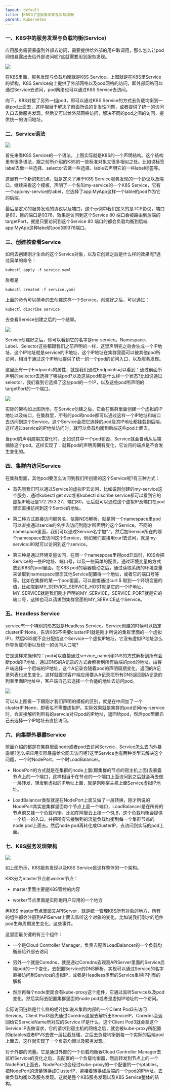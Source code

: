 ```yaml
---
layout: default
title: [K8S入门]服务发现与负载均衡
parent: Kubernetes
---
```


### 一、K8S中的服务发现与负载均衡(Service)

应用服务需要暴露到外部去访问，需要提供给外部的用户取调用，那么怎么让pod网络暴露出去给外部访问呢?这就需要用到服务发现。

![](../../assets/images/Kubernetes/attachments/[K8S入门]服务发现与负载均衡_image_0.png)

在K8S里面，服务发现与负载均衡就是K8S Service。上图就是在K8S里Service的架构，K8S Service向上提供了外部网络以及pod网络的访问，即外部网络可以通过Service去访问，pod网络也可以通过K8S Service去访问。

向下，K8S对接了另外一组pod，即可以通过K8S Service的方式去负载均衡到一组pod上面去，这样相当于解决了前面所说的复发性问题，或者提供了统一的访问入口去做服务发现，然后又可以给外部网络访问，解决不同的pod之间的访问，提供统一的访问地址。

### 二、Service语法

![](../../assets/images/Kubernetes/attachments/[K8S入门]服务发现与负载均衡_image_1.png)

首先来看K8S Service的一个语法，上图实际就是K8S的一个声明结构。这个结构里有很多语法，跟之前所介绍的K8S的一些标准对象又很多相似之处。比如说标签label去做一些选择、selector去做一些选择、lable去声明它的一些label标签等。

这里有一个新的知识点，就是定义了用于K8S Service服务发现的一个协议以及端口。继续来看这个模板，声明了一个名叫my-service的一个K8S Service，它有一个app:my-service的label，它选择了app:MyApp这样一个lable的pod作为它的后端。

最后是定义的服务发现的协议以及端口，这个示例中我们定义的是TCP协议，端口是80，目的端口是9376，效果是访问到这个Service 80 端口会被路由到后端的targetPort，就是只要访问到这个Service 80 端口的都会负载均衡到后端app:MyApp这种label的pod的9376端口。

### 三、创建核查看Service

如何去创建刚才生命的这个Service对象，以及它创建之后是什么样的效果呢?通过简单的命令：

```
kubectl apply -f service.yaml
```

后者是

```
kubectl created -f service.yaml
```

上面的命令可以简单的去创建这样一个Service。创建好之后，可以通过：

```
kubectl discribe service
```

去查看Service创建之后的一个结果。

![](../../assets/images/Kubernetes/attachments/[K8S入门]服务发现与负载均衡_image_2.png)

Service创建好之后，你可以看到它的名字是my-service。Namespace、Label、Selector这些都跟我们之前声明的一样，这里声明完之后会生成一个IP地址，这个IP地址就是service的IP地址，这个IP地址在集群里面可以被其他pod所访问，相当于通过这个IP地址提供了统一的一个pod的访问入口，以及服务发现。

这里还有一个Endpoints的属性，就是我们通过Endpoints可以看到：通过前面所声明的selector去选择了哪些pod?以及这些pod都是什么样一个状态?比如说通过selector，我们看到它选择了这些pod的一个IP，以及这些pod所声明的targetPort的一个端口。

![](../../assets/images/Kubernetes/attachments/[K8S入门]服务发现与负载均衡_image_3.png)

实际的架构如上图所示。在Service创建之后，它会在集群里面创建一个虚拟的IP地址以及端口，在集群里，所有的pod和node都可以通过这样一个IP地址和端口去访问到这个Service。这个Service会把它选择的pod及其IP地址都挂载到后端。这样通过service的IP地址访问时，就可以负载均衡到后端这些pod上面去。

当pod的声明周期又变化时，比如说其中一个pod销毁，Service就会自动从后端摘除这个pod。这样实现了：就算pod的声明周期有变化，它访问的端点是不会发生变化的。

### 四、集群内访问Service

在集群里面，其他pod要怎么访问到我们所创建的这个Service呢?有三种方式：

- 首先哦我们可以通过Service的虚拟IP去访问，比如说刚创建的my-service这个服务，通过kubectl get svc或者kubectl discribe service都可以看到它的虚拟IP地址是172.29.3.27，端口80，让后就可以通过这个虚拟IP及端口在pod里面直接访问到这个Sercie的地址。

- 第二种方式直接访问服务名，依靠NDS解析，就是同一个namespace里pod可以直接通过sercie的名字去访问到刚才所声明的这个Service。不同的namespace里面，我们可以通过Service名字加"."，然后加Service所在的哪个namespace去访问这个Service，例如我们直接用curl去访问，就是my-service:80就可以访问到这个service。

- 第三种是通过环境变量访问，在同一个namespcae里得pod启动时，K8S会把Service的一些IP地址、端口号，以及一些简单的配置，通过环境变量的方式放到K8S的pod里面。在K8S pod的容器启动之后，通过读取系统的环境变量来读取到namespace里面其他Service配置得一个地址，或者它的端口号等等。比如在集群的某一个pod里面，可以直接通过curl $ 取到一个环境变量的值，比如取到MY_SERVICE_SERVICE_HOST就是它的一个IP地址，MY_SERVICE就是我们刚才声明的MY_SERVICE，SERVICE_PORT就是它的端口号，这样也可以请求到集群里面的MY_SERVICE这个Service。

### 五、Headless Service

service有一个特别的形态就是Headless Service。Service创建的时候可以指定clusterIP:None，告诉K8S不需要clusterIP(就是刚才所说的集群里面的一个虚拟IP)，然后K8S就不会分配给这个Service一个虚拟IP地址，它没有虚拟IP地址怎么作导负载均衡以及统一的访问入口呢?

它是这样来操作的：pod可以直接通过service_name用DNS的方式解析到所有会断pod的IP地址，通过DNS的A记录的方式会解析到所有后端的pod的地址，由客户端选择一个后端的IP地址，这个A记录会随着pod的声明周期变化，返回的A记录列表也发生变化，这样就要求客户端应用要从A记录把所有DNS返回到A记录的列表里面IP地址中，客户端自己去选择一个合适的地址去访问pod。

![](../../assets/images/Kubernetes/attachments/[K8S入门]服务发现与负载均衡_image_4.png)

可以从上图看一下跟刚才我们声明的模板的区别，就是在中间加了一个clusterIP:None，即表名不需要虚拟IP。实际效果就是集群的pod访问my-service时，会直接解析到所有的servcie对应pod的IP地址，返回给pod，然后pod里面自己去选择一个IP地址去直接访问。

### 六、向集群外暴露Service

前面介绍的都是在集群里面node或者pod去访问Servcie，Service怎么去向外暴露呢?怎么把应用实际暴露给公网去访问呢?这里Service也有两种类型去解决这个问题，一个时NodePort，一个时LoadBalancer。

- NodePort的方式就是在集群的node上面(即集群的节点的宿主机上面)去暴露节点上的一个端口，这样相当于在节点的一个端口上面访问到之后就会再去做一层转发，转发到虚拟的IP地址上面，就是刚刚宿主机上面Service虚拟IP地址。

- LoadBalancer类型就是在NodePort上面又做了一层转换，刚才所说的NodePort其实是集群里面每个节点上面一个端口，LoadBalancer是在所有的节点前又挂一个负载均衡。比如在阿里云上挂一个SLB，这个负载均衡会提供一个统一的入口，并把所有它接触到的流量负载均衡到每一个集群节点的node pod上面去。然后node pod再转化成ClusterIP，去访问到实际的pod上面。

### 七、K8S服务发现架构

![](../../assets/images/Kubernetes/attachments/[K8S入门]服务发现与负载均衡_image_5.png)

如上图所示，K8S服务发现以及K8S Service是这样整体的一个架构。

K8S分为master节点和worker节点：

- master里面主要是K8S管控的内容

- worker节点里面是实际跑用户应用的一个地方

再K8S master节点里面又APIServer，就是统一管理K8S所有对象的地方，所有的组件都会注册到APIServer上面去监听这个对象的变化，比如说我们刚才的组件pod生命周期发生变化，这些事件。

这里面最关键的有三个组件：

- 一个是Cloud Controller Manager，负责去配置LoadBalancer的一个负载均衡器给外部去访问

- 另外一个就是Coredns，就是通过Coredns去观测APIServer里面的Service后端pod的一个变化，去配置Service的DNS解析，实现可以通过Service的名字直接访问到Service的虚拟IP，或者是Headless类型的Service重得IP列表的解析

- 然后再每个node里面会有kube-proxy这个组件，它通过监听Service以及pod变化，然后实际去配置集群里面的node pod或者是虚拟IP地址的一个访问。

实际访问链路是什么样的呢?比如说从集群内部的一个Client Pod3去访问Service。Client Pod3首先通过Coredns这里去解析出ServiceIP，Coredns会返回给它ServcieName所对应的Service IP是什么，这个Client Pod3就会拿这个Service IP去做请求，它的请求到宿主机的网络之后，就会被kube-proxy所配置的iptables或者IPVS去做一层拦截处理，之后去负载均衡到每一个实际的后端pod上面去，这样就实现了一个负载均很以及服务发现。

对于外部的流量。它是通过外部的一个负载均衡器Cloud Controller Manager去监听Service的变化之后，去配置的一个负载均衡器，然后转发到节点上的一个NodePort上面去，NodePort也会经过kube-proxy的一个配置的一个iptables，把NodePort的流量转换成ClusterIP，紧接着转换成后端的一个pod的IP地址，去做负载均衡以及服务发现。这就是整个K8S服务发现以及K8S Service整体的结构。